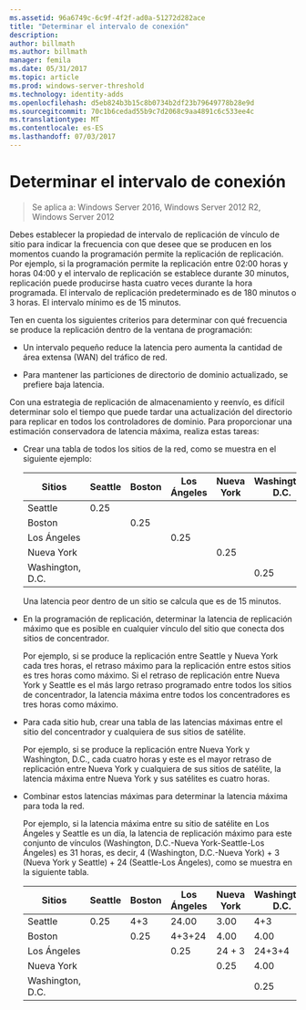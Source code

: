 ```yaml
---
ms.assetid: 96a6749c-6c9f-4f2f-ad0a-51272d282ace
title: "Determinar el intervalo de conexión"
description: 
author: billmath
ms.author: billmath
manager: femila
ms.date: 05/31/2017
ms.topic: article
ms.prod: windows-server-threshold
ms.technology: identity-adds
ms.openlocfilehash: d5eb824b3b15c8b0734b2df23b79649778b28e9d
ms.sourcegitcommit: 70c1b6cedad55b9c7d2068c9aa4891c6c533ee4c
ms.translationtype: MT
ms.contentlocale: es-ES
ms.lasthandoff: 07/03/2017
---
```

# <a name="determining-the-interval"></a>Determinar el intervalo de conexión

>Se aplica a: Windows Server 2016, Windows Server 2012 R2, Windows Server 2012

Debes establecer la propiedad de intervalo de replicación de vínculo de sitio para indicar la frecuencia con que desee que se producen en los momentos cuando la programación permite la replicación de replicación. Por ejemplo, si la programación permite la replicación entre 02:00 horas y horas 04:00 y el intervalo de replicación se establece durante 30 minutos, replicación puede producirse hasta cuatro veces durante la hora programada. El intervalo de replicación predeterminado es de 180 minutos o 3 horas. El intervalo mínimo es de 15 minutos.  
  
Ten en cuenta los siguientes criterios para determinar con qué frecuencia se produce la replicación dentro de la ventana de programación:  
  
-   Un intervalo pequeño reduce la latencia pero aumenta la cantidad de área extensa (WAN) del tráfico de red.  
  
-   Para mantener las particiones de directorio de dominio actualizado, se prefiere baja latencia.  
  
Con una estrategia de replicación de almacenamiento y reenvío, es difícil determinar solo el tiempo que puede tardar una actualización del directorio para replicar en todos los controladores de dominio. Para proporcionar una estimación conservadora de latencia máxima, realiza estas tareas:  
  
-   Crear una tabla de todos los sitios de la red, como se muestra en el siguiente ejemplo:  
  
    |Sitios|Seattle|Boston|Los Ángeles|Nueva York|Washington, D.C.|  
    |---------|-----------|----------|---------------|------------|--------------------|  
    |Seattle|0.25|||||  
    |Boston||0.25||||  
    |Los Ángeles|||0.25|||  
    |Nueva York||||0.25||  
    |Washington, D.C.|||||0.25|  
  
    Una latencia peor dentro de un sitio se calcula que es de 15 minutos.  
  
-   En la programación de replicación, determinar la latencia de replicación máximo que es posible en cualquier vínculo del sitio que conecta dos sitios de concentrador.  
  
    Por ejemplo, si se produce la replicación entre Seattle y Nueva York cada tres horas, el retraso máximo para la replicación entre estos sitios es tres horas como máximo. Si el retraso de replicación entre Nueva York y Seattle es el más largo retraso programado entre todos los sitios de concentrador, la latencia máxima entre todos los concentradores es tres horas como máximo.  
  
-   Para cada sitio hub, crear una tabla de las latencias máximas entre el sitio del concentrador y cualquiera de sus sitios de satélite.  
  
    Por ejemplo, si se produce la replicación entre Nueva York y Washington, D.C., cada cuatro horas y este es el mayor retraso de replicación entre Nueva York y cualquiera de sus sitios de satélite, la latencia máxima entre Nueva York y sus satélites es cuatro horas.  
  
-   Combinar estos latencias máximas para determinar la latencia máxima para toda la red.  
  
    Por ejemplo, si la latencia máxima entre su sitio de satélite en Los Ángeles y Seattle es un día, la latencia de replicación máximo para este conjunto de vínculos (Washington, D.C.-Nueva York-Seattle-Los Ángeles) es 31 horas, es decir, 4 (Washington, D.C.-Nueva York) + 3 (Nueva York y Seattle) + 24 (Seattle-Los Ángeles), como se muestra en la siguiente tabla.  
  
    |Sitios|Seattle|Boston|Los Ángeles|Nueva York|Washington, D.C.|  
    |---------|-----------|----------|---------------|------------|--------------------|  
    |Seattle|0.25|4+3|24.00|3.00|4+3|  
    |Boston||0.25|4+3+24|4.00|4.00|  
    |Los Ángeles|||0.25|24 + 3|24+3+4|  
    |Nueva York||||0.25|4.00|  
    |Washington, D.C.|||||0.25|  
  


